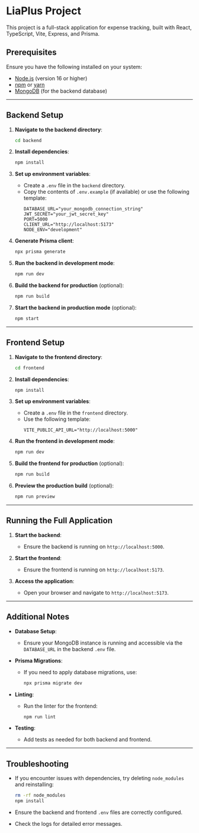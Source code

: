# LiaPlus Project

This project is a full-stack application for expense tracking, built with React, TypeScript, Vite, Express, and Prisma.

## Prerequisites

Ensure you have the following installed on your system:

- [Node.js](https://nodejs.org/) (version 16 or higher)
- [npm](https://www.npmjs.com/) or [yarn](https://yarnpkg.com/)
- [MongoDB](https://www.mongodb.com/) (for the backend database)

---

## Backend Setup

1. **Navigate to the backend directory**:

   ```bash
   cd backend
   ```

2. **Install dependencies**:

   ```bash
   npm install
   ```

3. **Set up environment variables**:

   - Create a `.env` file in the `backend` directory.
   - Copy the contents of `.env.example` (if available) or use the following template:
     ```properties
     DATABASE_URL="your_mongodb_connection_string"
     JWT_SECRET="your_jwt_secret_key"
     PORT=5000
     CLIENT_URL="http://localhost:5173"
     NODE_ENV="development"
     ```

4. **Generate Prisma client**:

   ```bash
   npx prisma generate
   ```

5. **Run the backend in development mode**:

   ```bash
   npm run dev
   ```

6. **Build the backend for production** (optional):

   ```bash
   npm run build
   ```

7. **Start the backend in production mode** (optional):
   ```bash
   npm start
   ```

---

## Frontend Setup

1. **Navigate to the frontend directory**:

   ```bash
   cd frontend
   ```

2. **Install dependencies**:

   ```bash
   npm install
   ```

3. **Set up environment variables**:

   - Create a `.env` file in the `frontend` directory.
   - Use the following template:
     ```properties
     VITE_PUBLIC_API_URL="http://localhost:5000"
     ```

4. **Run the frontend in development mode**:

   ```bash
   npm run dev
   ```

5. **Build the frontend for production** (optional):

   ```bash
   npm run build
   ```

6. **Preview the production build** (optional):
   ```bash
   npm run preview
   ```

---

## Running the Full Application

1. **Start the backend**:

   - Ensure the backend is running on `http://localhost:5000`.

2. **Start the frontend**:

   - Ensure the frontend is running on `http://localhost:5173`.

3. **Access the application**:
   - Open your browser and navigate to `http://localhost:5173`.

---

## Additional Notes

- **Database Setup**:

  - Ensure your MongoDB instance is running and accessible via the `DATABASE_URL` in the backend `.env` file.

- **Prisma Migrations**:

  - If you need to apply database migrations, use:
    ```bash
    npx prisma migrate dev
    ```

- **Linting**:

  - Run the linter for the frontend:
    ```bash
    npm run lint
    ```

- **Testing**:
  - Add tests as needed for both backend and frontend.

---

## Troubleshooting

- If you encounter issues with dependencies, try deleting `node_modules` and reinstalling:

  ```bash
  rm -rf node_modules
  npm install
  ```

- Ensure the backend and frontend `.env` files are correctly configured.

- Check the logs for detailed error messages.
